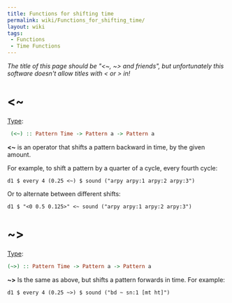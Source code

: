 ```yaml
---
title: Functions for shifting time
permalink: wiki/Functions_for_shifting_time/
layout: wiki
tags:
 - Functions
 - Time Functions
---
```


*The title of this page should be "&lt;\~, \~&gt; and friends", but
unfortunately this software doesn't allow titles with &lt; or &gt; in!*

# &lt;\~

[Type](/wiki/Type_signature "wikilink"):

``` haskell
 (<~) :: Pattern Time -> Pattern a -> Pattern a 
```

**&lt;\~** is an operator that shifts a pattern backward in time, by the
given amount.

For example, to shift a pattern by a quarter of a cycle, every fourth
cycle:

    d1 $ every 4 (0.25 <~) $ sound ("arpy arpy:1 arpy:2 arpy:3")

Or to alternate between different shifts:

    d1 $ "<0 0.5 0.125>" <~ sound ("arpy arpy:1 arpy:2 arpy:3")

# \~&gt;

[Type](/wiki/Type_signature "wikilink"):

``` haskell
(~>) :: Pattern Time -> Pattern a -> Pattern a 
```

**\~&gt;** Is the same as above, but shifts a pattern forwards in time.
For example:

    d1 $ every 4 (0.25 ~>) $ sound ("bd ~ sn:1 [mt ht]")
